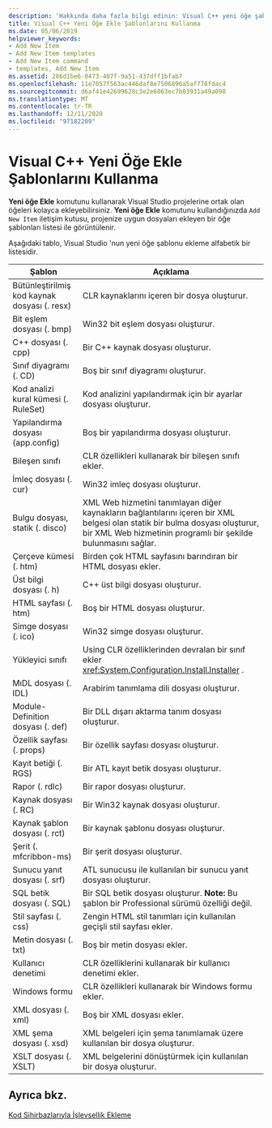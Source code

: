 ```yaml
---
description: 'Hakkında daha fazla bilgi edinin: Visual C++ yeni öğe şablonları ekleme'
title: Visual C++ Yeni Öğe Ekle Şablonlarını Kullanma
ms.date: 05/06/2019
helpviewer_keywords:
- Add New Item
- Add New Item templates
- Add New Item command
- templates, Add New Item
ms.assetid: 286d1be6-0473-407f-9a51-437dff1bfab7
ms.openlocfilehash: 11e7057f563ac446daf8e7506896a5af778fdac4
ms.sourcegitcommit: d6af41e42699628c3e2e6063ec7b03931a49a098
ms.translationtype: MT
ms.contentlocale: tr-TR
ms.lasthandoff: 12/11/2020
ms.locfileid: "97182209"
---
```

# <a name="using-visual-c-add-new-item-templates"></a>Visual C++ Yeni Öğe Ekle Şablonlarını Kullanma

**Yeni öğe Ekle** komutunu kullanarak Visual Studio projelerine ortak olan öğeleri kolayca ekleyebilirsiniz. **Yeni öğe Ekle** komutunu kullandığınızda `Add New Item` iletişim kutusu, projenize uygun dosyaları ekleyen bir öğe şablonları listesi ile görüntülenir.

Aşağıdaki tablo, Visual Studio 'nun yeni öğe şablonu ekleme alfabetik bir listesidir.

|Şablon|Açıklama|
|--------------|-----------------|
|Bütünleştirilmiş kod kaynak dosyası (. resx)|CLR kaynaklarını içeren bir dosya oluşturur.|
|Bit eşlem dosyası (. bmp)|Win32 bit eşlem dosyası oluşturur.|
|C++ dosyası (. cpp)|Bir C++ kaynak dosyası oluşturur.|
|Sınıf diyagramı (. CD)|Boş bir sınıf diyagramı oluşturur.|
|Kod analizi kural kümesi (. RuleSet)|Kod analizini yapılandırmak için bir ayarlar dosyası oluşturur.|
|Yapılandırma dosyası (app.config)|Boş bir yapılandırma dosyası oluşturur.|
|Bileşen sınıfı|CLR özellikleri kullanarak bir bileşen sınıfı ekler.|
|İmleç dosyası (. cur)|Win32 imleç dosyası oluşturur.|
|Bulgu dosyası, statik (. disco)|XML Web hizmetini tanımlayan diğer kaynakların bağlantılarını içeren bir XML belgesi olan statik bir bulma dosyası oluşturur, bir XML Web hizmetinin programlı bir şekilde bulunmasını sağlar.|
|Çerçeve kümesi (. htm)|Birden çok HTML sayfasını barındıran bir HTML dosyası ekler.|
|Üst bilgi dosyası (. h)|C++ üst bilgi dosyası oluşturur.|
|HTML sayfası (. htm)|Boş bir HTML dosyası oluşturur.|
|Simge dosyası (. ico)|Win32 simge dosyası oluşturur.|
|Yükleyici sınıfı|Using CLR özelliklerinden devralan bir sınıf ekler <xref:System.Configuration.Install.Installer> .|
|MıDL dosyası (. IDL)|Arabirim tanımlama dili dosyası oluşturur.|
|Module-Definition dosyası (. def)|Bir DLL dışarı aktarma tanım dosyası oluşturur.|
|Özellik sayfası (. props)|Bir özellik sayfası dosyası oluşturur.|
|Kayıt betiği (. RGS)|Bir ATL kayıt betik dosyası oluşturur.|
|Rapor (. rdlc)|Bir rapor dosyası oluşturur.|
|Kaynak dosyası (. RC)|Bir Win32 kaynak dosyası oluşturur.|
|Kaynak şablon dosyası (. rct)|Bir kaynak şablonu dosyası oluşturur.|
|Şerit (. mfcribbon-ms)|Bir şerit dosyası oluşturur.|
|Sunucu yanıt dosyası (. srf)|ATL sunucusu ile kullanılan bir sunucu yanıt dosyası oluşturur.|
|SQL betik dosyası (. SQL)|Bir SQL betik dosyası oluşturur. **Note:**  Bu şablon bir Professional sürümü özelliği değil.|
|Stil sayfası (. css)|Zengin HTML stil tanımları için kullanılan geçişli stil sayfası ekler.|
|Metin dosyası (. txt)|Boş bir metin dosyası ekler.|
|Kullanıcı denetimi|CLR özelliklerini kullanarak bir kullanıcı denetimi ekler.|
|Windows formu|CLR özellikleri kullanarak bir Windows formu ekler.|
|XML dosyası (. xml)|Boş bir XML dosyası ekler.|
|XML şema dosyası (. xsd)|XML belgeleri için şema tanımlamak üzere kullanılan bir dosya oluşturur.|
|XSLT dosyası (. XSLT)|XML belgelerini dönüştürmek için kullanılan bir dosya oluşturur.|

## <a name="see-also"></a>Ayrıca bkz.

[Kod Sihirbazlarıyla İşlevsellik Ekleme](../../ide/adding-functionality-with-code-wizards-cpp.md)
